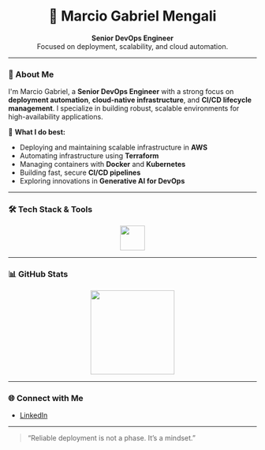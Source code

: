 <h1 align="center">🚀 Marcio Gabriel Mengali</h1>

<p align="center">
  <b>Senior DevOps  Engineer</b><br>
  Focused on deployment, scalability, and cloud automation.
</p>

---

### 👋 About Me

I'm Marcio Gabriel, a **Senior DevOps Engineer** with a strong focus on **deployment automation**, **cloud-native infrastructure**, and **CI/CD lifecycle management**. I specialize in building robust, scalable environments for high-availability applications.

🔧 **What I do best:**
- Deploying and maintaining scalable infrastructure in **AWS**
- Automating infrastructure using **Terraform**
- Managing containers with **Docker** and **Kubernetes**
- Building fast, secure **CI/CD pipelines**
- Exploring innovations in **Generative AI for DevOps**

---

### 🛠️ Tech Stack & Tools

<p align="center">
  <img src="https://skillicons.dev/icons?i=aws,docker,kubernetes,terraform,github,gitlab,linux&theme=light" height="50" />
</p>

---

### 📊 GitHub Stats

<p align="center">
  <img src="https://github-readme-stats.vercel.app/api?username=marcioGabrielMengali&show_icons=true&theme=dark&hide_title=true" height="170" />
</p>

---

### 🌐 Connect with Me

- [LinkedIn](https://www.linkedin.com/in/m%C3%A1rcio-gabriel/)

---

> “Reliable deployment is not a phase. It’s a mindset.”

